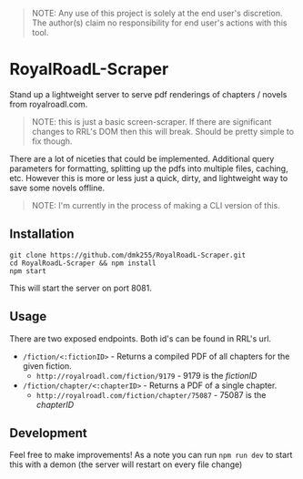 > NOTE: Any use of this project is solely at the end user's discretion. The author(s) claim no responsibility for end user's actions with this tool.

# RoyalRoadL-Scraper
Stand up a lightweight server to serve pdf renderings of chapters / novels from royalroadl.com.
>NOTE: this is just a basic screen-scraper. If there are significant changes to RRL's DOM then this will break. Should be pretty simple to fix though.

There are a lot of niceties that could be implemented. Additional query parameters for formatting, splitting up the pdfs into multiple files, caching, etc. However this is more or less just a quick, dirty, and lightweight way to save some novels offline.

> NOTE: I'm currently in the process of making a CLI version of this.

## Installation
```
git clone https://github.com/dmk255/RoyalRoadL-Scraper.git
cd RoyalRoadL-Scraper && npm install
npm start
```
This will start the server on port 8081.

## Usage
There are two exposed endpoints. Both id's can be found in RRL's url.

- `/fiction/<:fictionID>` - Returns a compiled PDF of all chapters for the given fiction.
  - `http://royalroadl.com/fiction/9179` - 9179 is the *fictionID*
- `/fiction/chapter/<:chapterID>` - Returns a PDF of a single chapter.
  - `http://royalroadl.com/fiction/chapter/75087` - 75087 is the *chapterID*

## Development
Feel free to make improvements! As a note you can run `npm run dev` to start this with a demon (the server will restart on every file change)
